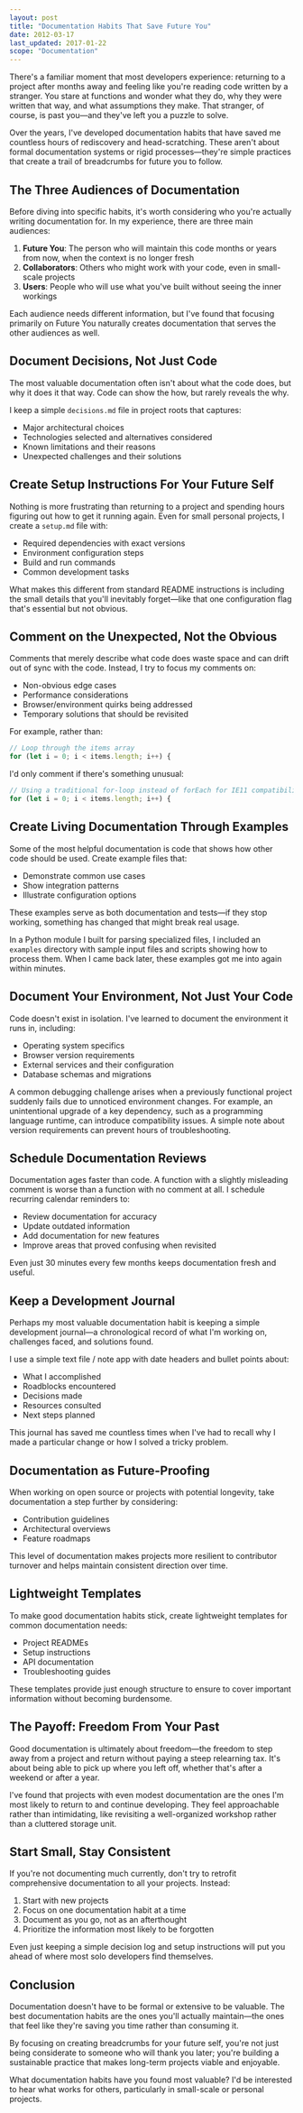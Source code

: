 ```yaml
---
layout: post
title: "Documentation Habits That Save Future You"
date: 2012-03-17
last_updated: 2017-01-22
scope: "Documentation"
---
```


There's a familiar moment that most developers experience: returning to a project after months away and feeling like you're reading code written by a stranger. You stare at functions and wonder what they do, why they were written that way, and what assumptions they make. That stranger, of course, is past you—and they've left you a puzzle to solve.

Over the years, I've developed documentation habits that have saved me countless hours of rediscovery and head-scratching. These aren't about formal documentation systems or rigid processes—they're simple practices that create a trail of breadcrumbs for future you to follow.

## The Three Audiences of Documentation

Before diving into specific habits, it's worth considering who you're actually writing documentation for. In my experience, there are three main audiences:

1. **Future You**: The person who will maintain this code months or years from now, when the context is no longer fresh
2. **Collaborators**: Others who might work with your code, even in small-scale projects
3. **Users**: People who will use what you've built without seeing the inner workings

Each audience needs different information, but I've found that focusing primarily on Future You naturally creates documentation that serves the other audiences as well.

## Document Decisions, Not Just Code

The most valuable documentation often isn't about what the code does, but why it does it that way. Code can show the how, but rarely reveals the why.

I keep a simple `decisions.md` file in project roots that captures:

- Major architectural choices
- Technologies selected and alternatives considered
- Known limitations and their reasons
- Unexpected challenges and their solutions

## Create Setup Instructions For Your Future Self

Nothing is more frustrating than returning to a project and spending hours figuring out how to get it running again. Even for small personal projects, I create a `setup.md` file with:

- Required dependencies with exact versions
- Environment configuration steps
- Build and run commands
- Common development tasks

What makes this different from standard README instructions is including the small details that you'll inevitably forget—like that one configuration flag that's essential but not obvious.

## Comment on the Unexpected, Not the Obvious

Comments that merely describe what code does waste space and can drift out of sync with the code. Instead, I try to focus my comments on:

- Non-obvious edge cases
- Performance considerations
- Browser/environment quirks being addressed
- Temporary solutions that should be revisited

For example, rather than:

```javascript
// Loop through the items array
for (let i = 0; i < items.length; i++) {
```

I'd only comment if there's something unusual:

```javascript
// Using a traditional for-loop instead of forEach for IE11 compatibility
for (let i = 0; i < items.length; i++) {
```

## Create Living Documentation Through Examples

Some of the most helpful documentation is code that shows how other code should be used. Create example files that:

- Demonstrate common use cases
- Show integration patterns
- Illustrate configuration options

These examples serve as both documentation and tests—if they stop working, something has changed that might break real usage.

In a Python module I built for parsing specialized files, I included an `examples` directory with sample input files and scripts showing how to process them. When I came back later, these examples got me into again within minutes.

## Document Your Environment, Not Just Your Code

Code doesn't exist in isolation. I've learned to document the environment it runs in, including:

- Operating system specifics
- Browser version requirements
- External services and their configuration
- Database schemas and migrations

A common debugging challenge arises when a previously functional project suddenly fails due to unnoticed environment changes. For example, an unintentional upgrade of a key dependency, such as a programming language runtime, can introduce compatibility issues. A simple note about version requirements can prevent hours of troubleshooting.

## Schedule Documentation Reviews

Documentation ages faster than code. A function with a slightly misleading comment is worse than a function with no comment at all. I schedule recurring calendar reminders to:

- Review documentation for accuracy
- Update outdated information
- Add documentation for new features
- Improve areas that proved confusing when revisited

Even just 30 minutes every few months keeps documentation fresh and useful.

## Keep a Development Journal

Perhaps my most valuable documentation habit is keeping a simple development journal—a chronological record of what I'm working on, challenges faced, and solutions found.

I use a simple text file / note app with date headers and bullet points about:
- What I accomplished
- Roadblocks encountered
- Decisions made
- Resources consulted
- Next steps planned

This journal has saved me countless times when I've had to recall why I made a particular change or how I solved a tricky problem.

## Documentation as Future-Proofing

When working on open source or projects with potential longevity, take documentation a step further by considering:

- Contribution guidelines
- Architectural overviews
- Feature roadmaps

This level of documentation makes projects more resilient to contributor turnover and helps maintain consistent direction over time.

## Lightweight Templates

To make good documentation habits stick, create lightweight templates for common documentation needs:

- Project READMEs
- Setup instructions
- API documentation
- Troubleshooting guides

These templates provide just enough structure to ensure to cover important information without becoming burdensome.

## The Payoff: Freedom From Your Past

Good documentation is ultimately about freedom—the freedom to step away from a project and return without paying a steep relearning tax. It's about being able to pick up where you left off, whether that's after a weekend or after a year.

I've found that projects with even modest documentation are the ones I'm most likely to return to and continue developing. They feel approachable rather than intimidating, like revisiting a well-organized workshop rather than a cluttered storage unit.

## Start Small, Stay Consistent

If you're not documenting much currently, don't try to retrofit comprehensive documentation to all your projects. Instead:

1. Start with new projects
2. Focus on one documentation habit at a time
3. Document as you go, not as an afterthought
4. Prioritize the information most likely to be forgotten

Even just keeping a simple decision log and setup instructions will put you ahead of where most solo developers find themselves.

## Conclusion

Documentation doesn't have to be formal or extensive to be valuable. The best documentation habits are the ones you'll actually maintain—the ones that feel like they're saving you time rather than consuming it.

By focusing on creating breadcrumbs for your future self, you're not just being considerate to someone who will thank you later; you're building a sustainable practice that makes long-term projects viable and enjoyable.

What documentation habits have you found most valuable? I'd be interested to hear what works for others, particularly in small-scale or personal projects.
